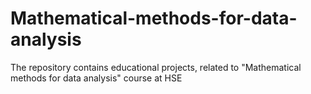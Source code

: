 # Mathematical-methods-for-data-analysis
The repository contains educational projects, related to "Mathematical methods for data analysis" course at HSE
